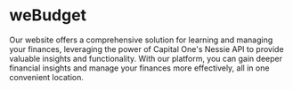 # weBudget
Our website offers a comprehensive solution for learning and managing your finances, leveraging the power of Capital One's Nessie API to provide valuable insights and functionality. With our platform, you can gain deeper financial insights and manage your finances more effectively, all in one convenient location.
